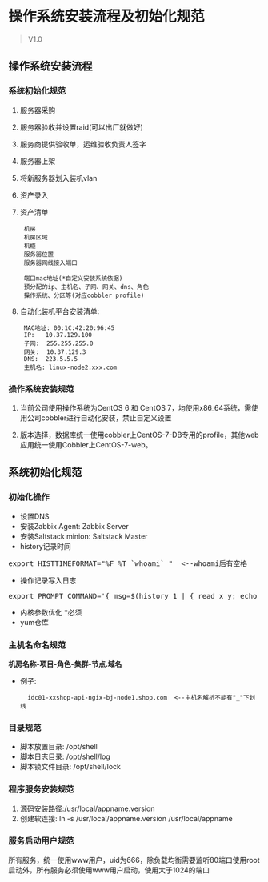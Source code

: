 # 操作系统安装流程及初始化规范
> V1.0 



##  操作系统安装流程



### 系统初始化规范
1. 服务器采购
2. 服务器验收并设置raid(可以出厂就做好)
3. 服务商提供验收单，运维验收负责人签字
4. 服务器上架
5. 将新服务器划入装机vlan
6. 资产录入
7. 资产清单
  
		机房
		机房区域 
		机柜 
    	服务器位置 
		服务器网线接入端口
		
		端口mac地址(*自定义安装系统依据)
		预分配的ip、主机名、子网、网关、dns、角色 
		操作系统、分区等(对应cobbler profile)


8. 自动化装机平台安装清单:

        MAC地址: 00:1C:42:20:96:45
        IP:   10.37.129.100
        子网:  255.255.255.0
        网关:  10.37.129.3
        DNS:  223.5.5.5
        主机名: linux-node2.xxx.com

### 操作系统安装规范

1. 当前公司使用操作系统为CentOS 6 和 CentOS 7，均使用x86_64系统，需使用公司cobbler进行自动化安装，禁止自定义设置


2. 版本选择，数据库统一使用cobbler上CentOS-7-DB专用的profile，其他web应用统一使用Cobbler上CentOS-7-web。



## 系统初始化规范

### 初始化操作

* 设置DNS
* 安装Zabbix Agent: Zabbix Server 
* 安装Saltstack minion: Saltstack Master
* history记录时间
<pre>
export HISTTIMEFORMAT="%F %T `whoami` "  <--whoami后有空格
</pre>
* 操作记录写入日志
<pre>
export PROMPT_COMMAND='{ msg=$(history 1 | { read x y; echo $y; });logger "[euid=$(whoami)]":$(who am i):[`pwd`]"$msg";}'
</pre>
* 内核参数优化 *必须
* yum仓库



### 主机名命名规范
**机房名称-项目-角色-集群-节点.域名**

* 例子:

		idc01-xxshop-api-ngix-bj-node1.shop.com  <--主机名解析不能有"_"下划线

### 目录规范
* 脚本放置目录: /opt/shell
* 脚本日志目录: /opt/shell/log
* 脚本锁文件目录: /opt/shell/lock

### 程序服务安装规范

1. 源码安装路径:/usr/local/appname.version
2. 创建软连接: ln -s /usr/local/appname.version  /usr/local/appname

### 服务启动用户规范

所有服务，统一使用www用户，uid为666，除负载均衡需要监听80端口使用root启动外，所有服务必须使用www用户启动，使用大于1024的端口

